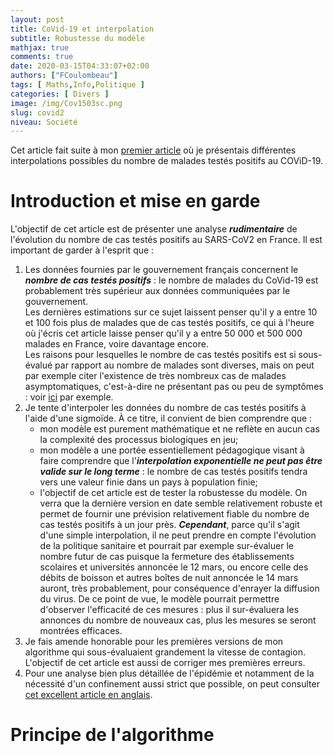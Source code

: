 ```yaml
---
layout: post
title: CoVid-19 et interpolation
subtitle: Robustesse du modèle
mathjax: true
comments: true
date: 2020-03-15T04:33:07+02:00
authors: ["FCoulombeau"]
tags: [ Maths,Info,Politique ]
categories: [ Divers ]
image: /img/Cov1503sc.png
slug: covid2
niveau: Société
---
```


Cet article fait suite à mon [premier article](/2020-03-07-covid1/) où je présentais différentes interpolations possibles du nombre de malades testés positifs au COViD-19.

# Introduction et mise en garde

L'objectif de cet article est de présenter une analyse **_rudimentaire_** de l'évolution du nombre de cas testés positifs au SARS-CoV2 en France. Il est important de garder à l'esprit que :

1. Les données fournies par le gouvernement français concernent le **_nombre de cas testés positifs_** : le nombre de malades du CoVid-19 est probablement très supérieur aux données communiquées par le gouvernement.  
  Les dernières estimations sur ce sujet laissent penser qu'il y a entre 10 et 100 fois plus de malades que de cas testés positifs, ce qui à l'heure où j'écris cet article laisse penser qu'il y a entre 50 000 et 500 000 malades en France, voire davantage encore.  
  Les raisons pour lesquelles le nombre de cas testés positifs est si sous-évalué par rapport au nombre de malades sont diverses, mais on peut par exemple citer l'existence de très nombreux cas de malades asymptomatiques, c'est-à-dire ne présentant pas ou peu de symptômes : voir [ici](https://www.liberation.fr/checknews/2020/03/12/y-a-t-il-des-porteurs-asymptomatiques-du-covid-19_1781284) par exemple.
2. Je tente d'interpoler les données du nombre de cas testés positifs à l'aide d'une sigmoïde. À ce titre, il convient de bien comprendre que :
   - mon modèle est purement mathématique et ne reflète en aucun cas la complexité des processus biologiques en jeu;
   - mon modèle a une portée essentiellement pédagogique visant à faire comprendre que l'**_interpolation exponentielle ne peut pas être valide sur le long terme_** : le nombre de cas testés positifs tendra vers une valeur finie dans un pays à population finie;
   - l'objectif de cet article est de tester la robustesse du modèle. On verra que la dernière version en date semble relativement robuste et permet de fournir une prévision relativement fiable du nombre de cas testés positifs à un jour près. **_Cependant_**, parce qu'il s'agit d'une simple interpolation, il ne peut prendre en compte l'évolution de la politique sanitaire et pourrait par exemple sur-évaluer le nombre futur de cas puisque la fermeture des établissements scolaires et universités annoncée le 12 mars, ou encore celle des débits de boisson et autres boîtes de nuit annoncée le 14 mars auront, très probablement, pour conséquence d'enrayer la diffusion du virus.
     De ce point de vue, le modèle pourrait permettre d'observer l'efficacité de ces mesures : plus il sur-évaluera les annonces du nombre de nouveaux cas, plus les mesures se seront montrées efficaces.
3. Je fais amende honorable pour les premières versions de mon algorithme qui sous-évaluaient grandement la vitesse de contagion. L'objectif de cet article est aussi de corriger mes premières erreurs.
4. Pour une analyse bien plus détaillée de l'épidémie et notamment de la nécessité d'un confinement aussi strict que possible, on peut consulter [cet excellent article en anglais](https://medium.com/@tomaspueyo/coronavirus-act-today-or-people-will-die-f4d3d9cd99ca).

# Principe de l'algorithme